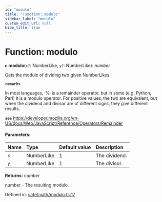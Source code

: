 ```yaml
---
id: "modulo"
title: "Function: modulo"
sidebar_label: "modulo"
custom_edit_url: null
hide_title: true
---
```


# Function: modulo

▸ **modulo**(`x?`: NumberLike, `y?`: NumberLike): *number*

Gets the modulo of dividing two given NumberLikes.

**`remarks`** 

In most languages, ‘%’ is a remainder operator, but in some (e.g. Python, Perl) it is a modulo operator.
For positive values, the two are equivalent, but when the dividend and divisor are of different signs, they give different results.

**`see`** https://developer.mozilla.org/en-US/docs/Web/JavaScript/Reference/Operators/Remainder

#### Parameters:

Name | Type | Default value | Description |
:------ | :------ | :------ | :------ |
`x` | NumberLike | 1 | The dividend.   |
`y` | NumberLike | 1 | The divisor.   |

**Returns:** *number*

number - The resulting modulo.

Defined in: [safe/math/modulo.ts:17](https://github.com/diced/hikidashi/blob/b1cdd54/src/safe/math/modulo.ts#L17)
